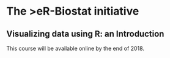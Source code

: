 # The >eR-Biostat initiative
## Visualizing data using R: an Introduction 

This course will be available online by the end of 2018.
